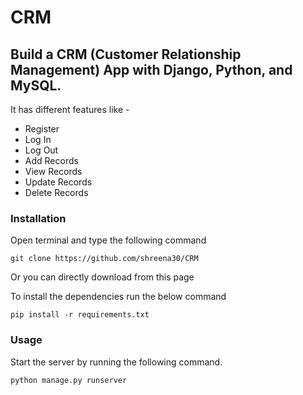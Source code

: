 # CRM 

## Build a CRM (Customer Relationship Management) App with Django, Python, and MySQL. 

It has different features like - 
- Register 
- Log In 
- Log Out 
- Add Records 
- View Records 
- Update Records
- Delete Records 

### Installation

Open terminal and type the following command

```
git clone https://github.com/shreena30/CRM
```

Or you can directly download from this page

To install the dependencies run the below command

```
pip install -r requirements.txt
```
### Usage

Start the server by running the following command.

```
python manage.py runserver
```

